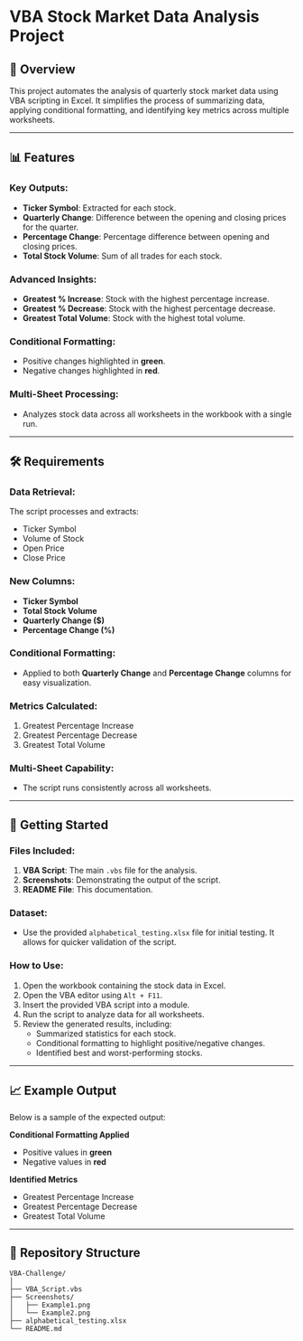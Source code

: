 # VBA Stock Market Data Analysis Project

## 📄 Overview
This project automates the analysis of quarterly stock market data using VBA scripting in Excel. It simplifies the process of summarizing data, applying conditional formatting, and identifying key metrics across multiple worksheets.

---

## 📊 Features
### Key Outputs:
- **Ticker Symbol**: Extracted for each stock.
- **Quarterly Change**: Difference between the opening and closing prices for the quarter.
- **Percentage Change**: Percentage difference between opening and closing prices.
- **Total Stock Volume**: Sum of all trades for each stock.

### Advanced Insights:
- **Greatest % Increase**: Stock with the highest percentage increase.
- **Greatest % Decrease**: Stock with the highest percentage decrease.
- **Greatest Total Volume**: Stock with the highest total volume.

### Conditional Formatting:
- Positive changes highlighted in **green**.
- Negative changes highlighted in **red**.

### Multi-Sheet Processing:
- Analyzes stock data across all worksheets in the workbook with a single run.

---

## 🛠 Requirements
### Data Retrieval:
The script processes and extracts:
- Ticker Symbol
- Volume of Stock
- Open Price
- Close Price

### New Columns:
- **Ticker Symbol**
- **Total Stock Volume**
- **Quarterly Change ($)**
- **Percentage Change (%)**

### Conditional Formatting:
- Applied to both **Quarterly Change** and **Percentage Change** columns for easy visualization.

### Metrics Calculated:
1. Greatest Percentage Increase
2. Greatest Percentage Decrease
3. Greatest Total Volume

### Multi-Sheet Capability:
- The script runs consistently across all worksheets.

---

## 🚀 Getting Started
### Files Included:
1. **VBA Script**: The main `.vbs` file for the analysis.
2. **Screenshots**: Demonstrating the output of the script.
3. **README File**: This documentation.

### Dataset:
- Use the provided `alphabetical_testing.xlsx` file for initial testing. It allows for quicker validation of the script.

### How to Use:
1. Open the workbook containing the stock data in Excel.
2. Open the VBA editor using `Alt + F11`.
3. Insert the provided VBA script into a module.
4. Run the script to analyze data for all worksheets.
5. Review the generated results, including:
   - Summarized statistics for each stock.
   - Conditional formatting to highlight positive/negative changes.
   - Identified best and worst-performing stocks.

---

## 📈 Example Output
Below is a sample of the expected output:

**Conditional Formatting Applied**  
- Positive values in **green**  
- Negative values in **red**

**Identified Metrics**  
- Greatest Percentage Increase  
- Greatest Percentage Decrease  
- Greatest Total Volume  

---

## 📂 Repository Structure
```plaintext
VBA-Challenge/
│
├── VBA_Script.vbs        
├── Screenshots/        
│   ├── Example1.png
│   └── Example2.png
├── alphabetical_testing.xlsx  
└── README.md            
